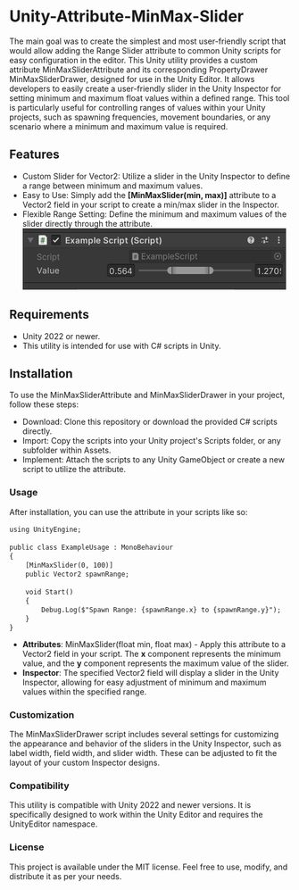 # Unity-Attribute-MinMax-Slider

The main goal was to create the simplest and most user-friendly script that would allow adding the Range Slider attribute to common Unity scripts for easy configuration in the editor. 
This Unity utility provides a custom attribute MinMaxSliderAttribute and its corresponding PropertyDrawer MinMaxSliderDrawer, designed for use in the Unity Editor. It allows developers to easily create a user-friendly slider in the Unity Inspector for setting minimum and maximum float values within a defined range. This tool is particularly useful for controlling ranges of values within your Unity projects, such as spawning frequencies, movement boundaries, or any scenario where a minimum and maximum value is required.

## Features
 - Custom Slider for Vector2: Utilize a slider in the Unity Inspector to define a range between minimum and maximum values. 
 - Easy to Use: Simply add the **[MinMaxSlider(min, max)]** attribute to a Vector2 field in your script to create a min/max slider in the Inspector. 
 - Flexible Range Setting: Define the minimum and maximum values of the slider directly through the attribute.
   ![](Resources/View_Example_215048.png)
## Requirements
 - Unity 2022 or newer.
 - This utility is intended for use with C# scripts in Unity.
## Installation
To use the MinMaxSliderAttribute and MinMaxSliderDrawer in your project, follow these steps:
 - Download: Clone this repository or download the provided C# scripts directly.
 - Import: Copy the scripts into your Unity project's Scripts folder, or any subfolder within Assets.
 - Implement: Attach the scripts to any Unity GameObject or create a new script to utilize the attribute.
### Usage
After installation, you can use the attribute in your scripts like so:

```
using UnityEngine;

public class ExampleUsage : MonoBehaviour
{
    [MinMaxSlider(0, 100)]
    public Vector2 spawnRange;

    void Start()
    {
        Debug.Log($"Spawn Range: {spawnRange.x} to {spawnRange.y}");
    }
}
```
- **Attributes**: MinMaxSlider(float min, float max) - Apply this attribute to a Vector2 field in your script. The **x** component represents the minimum value, and the **y** component represents the maximum value of the slider.
- **Inspector**: The specified Vector2 field will display a slider in the Unity Inspector, allowing for easy adjustment of minimum and maximum values within the specified range.
### Customization
The MinMaxSliderDrawer script includes several settings for customizing the appearance and behavior of the sliders in the Unity Inspector, such as label width, field width, and slider width. These can be adjusted to fit the layout of your custom Inspector designs.

### Compatibility
This utility is compatible with Unity 2022 and newer versions. It is specifically designed to work within the Unity Editor and requires the UnityEditor namespace.

### License
This project is available under the MIT license. Feel free to use, modify, and distribute it as per your needs.
